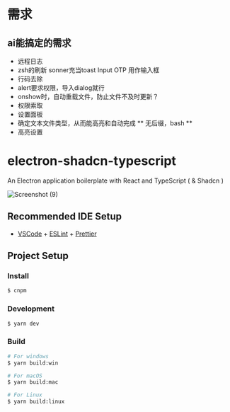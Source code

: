 # 需求
## ai能搞定的需求
* 远程日志
* zsh的刷新
sonner充当toast
Input OTP 用作输入框
* 行码去除
* alert要求权限，导入dialog就行
* onshow时，自动重载文件，防止文件不及时更新？
* 权限索取
* 设置面板
* 确定文本文件类型，从而能高亮和自动完成
** 无后缀，bash
** 
* 高亮设置
# electron-shadcn-typescript

An Electron application boilerplate with React and TypeScript ( & Shadcn )

![Screenshot (9)](https://github.com/p32929/electron-shadcn-typescript/assets/6418354/c07ff9dd-6434-45aa-9620-c9536c8db168)

## Recommended IDE Setup

- [VSCode](https://code.visualstudio.com/) + [ESLint](https://marketplace.visualstudio.com/items?itemName=dbaeumer.vscode-eslint) + [Prettier](https://marketplace.visualstudio.com/items?itemName=esbenp.prettier-vscode)

## Project Setup

### Install

```bash
$ cnpm
```

### Development

```bash
$ yarn dev
```

### Build

```bash
# For windows
$ yarn build:win

# For macOS
$ yarn build:mac

# For Linux
$ yarn build:linux
```
